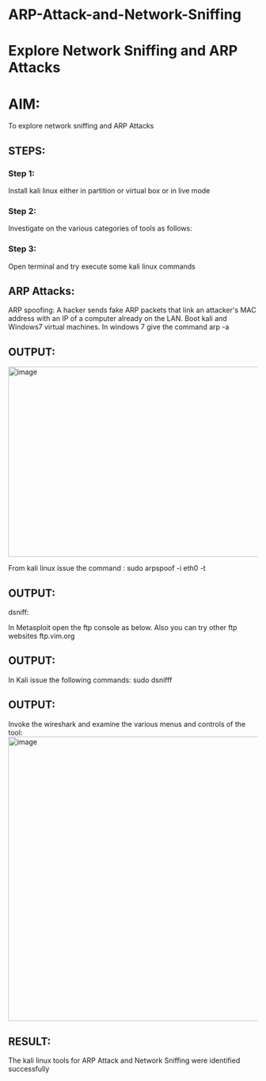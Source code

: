 # ARP-Attack-and-Network-Sniffing
# Explore Network Sniffing and ARP Attacks

# AIM:

To explore network sniffing and ARP Attacks

## STEPS:

### Step 1:

Install kali linux either in partition or virtual box or in live mode

### Step 2:

Investigate on the various categories of tools as follows:


### Step 3:
Open terminal and try execute some kali linux commands

## ARP Attacks:  
ARP spoofing: A hacker sends fake ARP packets that link an attacker's MAC address with an IP of a computer already on the LAN. 
Boot kali and Windows7 virtual machines.
In windows 7 give the command arp -a
## OUTPUT:
<img width="639" height="384" alt="image" src="https://github.com/user-attachments/assets/42fce08d-f488-4db9-a322-e5c96a7bc2f8" />



From kali linux issue the command :
sudo arpspoof -i eth0 -t <target system> <gateway>
## OUTPUT:



 dsniff:






In Metasploit open the ftp console as below. Also you can try other ftp websites ftp.vim.org
## OUTPUT:




In Kali issue the following commands:
sudo dsnifff
## OUTPUT:



Invoke the wireshark and examine the various menus  and controls of the tool:
<img width="745" height="574" alt="image" src="https://github.com/user-attachments/assets/2f306ace-ca92-48b1-84df-39b0399e33b6" />



## RESULT:
The kali linux tools for ARP Attack and Network Sniffing were identified successfully
